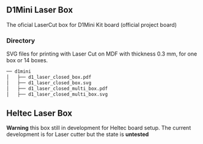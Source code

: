 ## D1Mini Laser Box
The oficial LaserCut box for D1Mini Kit board (official project board)


### Directory 

SVG files for printing with Laser Cut on MDF with thickness 0.3 mm, for one box or 14 boxes.

``` python
── d1mini
│   ├── d1_laser_closed_box.pdf
│   ├── d1_laser_closed_box.svg
│   ├── d1_laser_closed_multi_box.pdf
│   ├── d1_laser_closed_multi_box.svg
```


## Heltec Laser Box
**Warning** this box still in development for Heltec board setup. The current development is for Laser cutter but the state is **untested**


